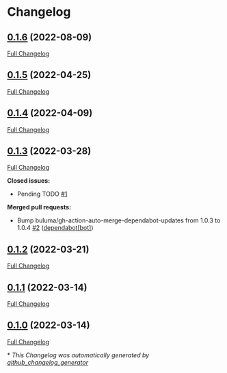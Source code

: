 # Changelog

## [0.1.6](https://github.com/buluma/ansible-role-tftpd/tree/0.1.6) (2022-08-09)

[Full Changelog](https://github.com/buluma/ansible-role-tftpd/compare/0.1.5...0.1.6)

## [0.1.5](https://github.com/buluma/ansible-role-tftpd/tree/0.1.5) (2022-04-25)

[Full Changelog](https://github.com/buluma/ansible-role-tftpd/compare/0.1.4...0.1.5)

## [0.1.4](https://github.com/buluma/ansible-role-tftpd/tree/0.1.4) (2022-04-09)

[Full Changelog](https://github.com/buluma/ansible-role-tftpd/compare/0.1.3...0.1.4)

## [0.1.3](https://github.com/buluma/ansible-role-tftpd/tree/0.1.3) (2022-03-28)

[Full Changelog](https://github.com/buluma/ansible-role-tftpd/compare/0.1.2...0.1.3)

**Closed issues:**

- Pending TODO [\#1](https://github.com/buluma/ansible-role-tftpd/issues/1)

**Merged pull requests:**

- Bump buluma/gh-action-auto-merge-dependabot-updates from 1.0.3 to 1.0.4 [\#2](https://github.com/buluma/ansible-role-tftpd/pull/2) ([dependabot[bot]](https://github.com/apps/dependabot))

## [0.1.2](https://github.com/buluma/ansible-role-tftpd/tree/0.1.2) (2022-03-21)

[Full Changelog](https://github.com/buluma/ansible-role-tftpd/compare/0.1.1...0.1.2)

## [0.1.1](https://github.com/buluma/ansible-role-tftpd/tree/0.1.1) (2022-03-14)

[Full Changelog](https://github.com/buluma/ansible-role-tftpd/compare/0.1.0...0.1.1)

## [0.1.0](https://github.com/buluma/ansible-role-tftpd/tree/0.1.0) (2022-03-14)

[Full Changelog](https://github.com/buluma/ansible-role-tftpd/compare/f98d6dbccadb3d51d8ced11c1a458c4a1057f8db...0.1.0)



\* *This Changelog was automatically generated by [github_changelog_generator](https://github.com/github-changelog-generator/github-changelog-generator)*
